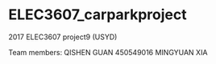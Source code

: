 # ELEC3607_carparkproject
2017 ELEC3607 project9 (USYD)

Team members: QISHEN GUAN 450549016
              MINGYUAN XIA

